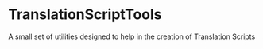# TranslationScriptTools
A small set of utilities designed to help in the creation of Translation Scripts
